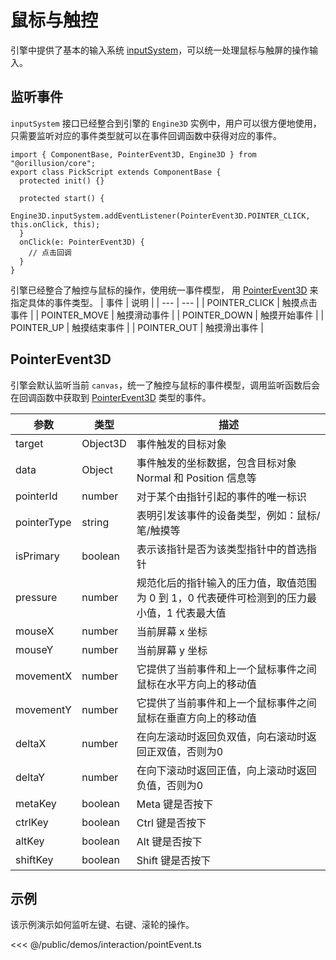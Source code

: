 # 鼠标与触控
引擎中提供了基本的输入系统 [inputSystem](/api/classes/InputSystem)，可以统一处理鼠标与触屏的操作输入。

## 监听事件
`inputSystem` 接口已经整合到引擎的 `Engine3D` 实例中，用户可以很方便地使用，只需要监听对应的事件类型就可以在事件回调函数中获得对应的事件。
```ts{6}
import { ComponentBase, PointerEvent3D, Engine3D } from "@orillusion/core";
export class PickScript extends ComponentBase {
  protected init() {}

  protected start() {
    Engine3D.inputSystem.addEventListener(PointerEvent3D.POINTER_CLICK, this.onClick, this);
  }
  onClick(e: PointerEvent3D) {
    // 点击回调
  }
}
```

引擎已经整合了触控与鼠标的操作，使用统一事件模型， 用 [PointerEvent3D](/api/classes/PointerEvent3D) 来指定具体的事件类型。
| 事件 | 说明 |
| --- | --- |
| POINTER_CLICK | 触摸点击事件  |
| POINTER_MOVE | 触摸滑动事件 |
| POINTER_DOWN | 触摸开始事件  |
| POINTER_UP | 触摸结束事件 |
| POINTER_OUT | 触摸滑出事件 |


## PointerEvent3D  

引擎会默认监听当前 `canvas`，统一了触控与鼠标的事件模型，调用监听函数后会在回调函数中获取到 [PointerEvent3D](/api/classes/PointerEvent3D) 类型的事件。

| 参数 | 类型 | 描述 |
| --- | --- | --- |
| target | Object3D |  事件触发的目标对象 |
| data | Object |  事件触发的坐标数据，包含目标对象 Normal 和 Position 信息等 |
| pointerId | number |  对于某个由指针引起的事件的唯一标识 |
| pointerType | string |  表明引发该事件的设备类型，例如：鼠标/笔/触摸等 |
| isPrimary | boolean |  表示该指针是否为该类型指针中的首选指针 |
| pressure | number |  规范化后的指针输入的压力值，取值范围为 0 到 1，0 代表硬件可检测到的压力最小值，1 代表最大值 |
| mouseX | number |  当前屏幕 x 坐标 |
| mouseY | number |  当前屏幕 y 坐标 |
| movementX | number | 它提供了当前事件和上一个鼠标事件之间鼠标在水平方向上的移动值 |
| movementY | number | 它提供了当前事件和上一个鼠标事件之间鼠标在垂直方向上的移动值 |
| deltaX | number |  在向左滚动时返回负双值，向右滚动时返回正双值，否则为0 |
| deltaY | number |  在向下滚动时返回正值，向上滚动时返回负值，否则为0 |
| metaKey | boolean | Meta 键是否按下 |
| ctrlKey | boolean | Ctrl 键是否按下 |
| altKey | boolean |  Alt 键是否按下 |
| shiftKey | boolean |  Shift 键是否按下 |


## 示例
该示例演示如何监听左键、右键、滚轮的操作。  

<Demo :height="500" src="/demos/interaction/pointEvent.ts"></Demo>

<<< @/public/demos/interaction/pointEvent.ts